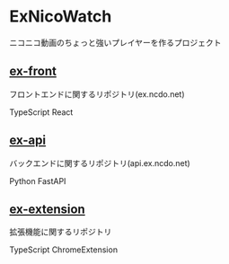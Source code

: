 # ExNicoWatch
ニコニコ動画のちょっと強いプレイヤーを作るプロジェクト

## [ex-front](https://github.com/exnicowatch/ex-front)

フロントエンドに関するリポジトリ(ex.ncdo.net)

TypeScript React

## [ex-api](https://github.com/exnicowatch/ex-api)

バックエンドに関するリポジトリ(api.ex.ncdo.net)

Python FastAPI

## [ex-extension](https://github.com/exnicowatch/ex-extension)

拡張機能に関するリポジトリ

TypeScript ChromeExtension
